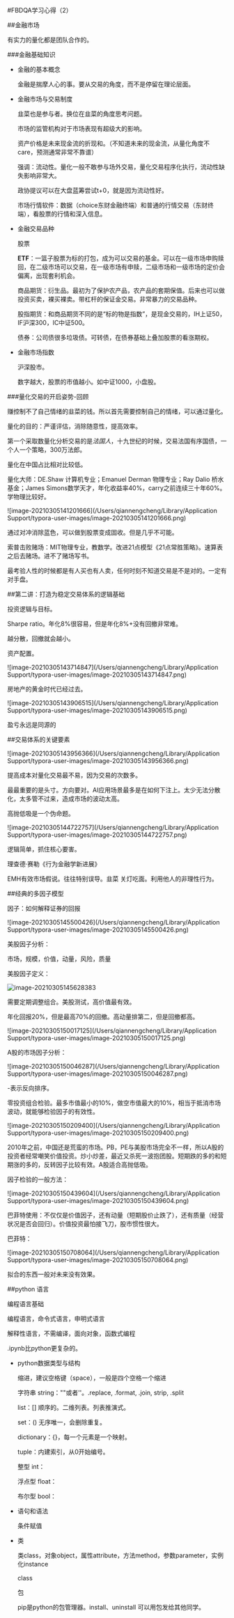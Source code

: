 #FBDQA学习心得（2）

##金融市场

有实力的量化都是团队合作的。

###金融基础知识

* 金融的基本概念

  金融是揣摩人心的事。要从交易的角度，而不是停留在理论层面。

* 金融市场与交易制度

  韭菜也是参与者。换位在韭菜的角度思考问题。

  市场的监管机构对于市场表现有超级大的影响。

  资产价格是未来现金流的折现和。（不知道未来的现金流，从量化角度不care，预测通常非常不靠谱）

  强调：流动性。量化一般不敢参与场外交易，量化交易程序化执行，流动性缺失影响非常大。

  政协提议可以在大盘蓝筹尝试t+0，就是因为流动性好。

  市场行情软件：数据（choice东财金融终端）和普通的行情交易（东财终端），看股票的行情和深入信息。

* 金融交易品种

  股票

  **ETF**：一篮子股票为标的打包，成为可以交易的基金。可以在一级市场申购赎回，在二级市场可以交易，在一级市场有申赎，二级市场和一级市场的定价会偏离，出现套利机会。

  商品期货：衍生品。最初为了保护农产品，农产品的套期保值。后来也可以做投资买卖，裸买裸卖。带杠杆的保证金交易。非常暴力的交易品种。

  股指期货：和商品期货不同的是“标的物是指数”，是现金交易的，IH上证50，IF沪深300，IC中证500。

  债券：公司债很多垃圾债。可转债，在债券基础上叠加股票的看涨期权。

* 金融市场指数

  沪深股市。

  数字越大，股票的市值越小。如中证1000，小盘股。

  

###量化交易的开启姿势-回顾

赚控制不了自己情绪的韭菜的钱。所以首先需要控制自己的情绪，可以通过量化。

量化的目的：严谨评估，消除随意性，提高效率。

第一个采取数量化分析交易的是*法国人*，十九世纪的时候，交易法国有序国债，一个人一个策略，300万法郎。

量化在中国占比相对比较低。

量化大师：DE.Shaw 计算机专业；Emanuel Derman 物理专业；Ray Dalio 桥水基金；James Simons数学天才，年化收益率40%，carry之前连续三十年60%。学物理比较好。

![image-20210305141201666](/Users/qiannengcheng/Library/Application Support/typora-user-images/image-20210305141201666.png)

通过对冲消除蓝色，可以做到股票变成固收。但是几乎不可能。

索普击败赌场：MIT物理专业，教数学。改进21点模型《21点常胜策略》。速算表之后去赌场。进不了赌场写书。

最考验人性的时候都是有人买也有人卖，任何时刻不知道交易是不是对的。一定有对手盘。

##第二讲：打造为稳定交易体系的逻辑基础

投资逻辑与目标。

Sharpe ratio。年化8%很容易，但是年化8%+没有回撤非常难。

越分散，回撤就会越小。

资产配置。

![image-20210305143714847](/Users/qiannengcheng/Library/Application Support/typora-user-images/image-20210305143714847.png)

房地产的黄金时代已经过去。

![image-20210305143906515](/Users/qiannengcheng/Library/Application Support/typora-user-images/image-20210305143906515.png)

盈亏永远是同源的

##交易体系的关键要素

![image-20210305143956366](/Users/qiannengcheng/Library/Application Support/typora-user-images/image-20210305143956366.png)

提高成本对量化交易最不易，因为交易的次数多。

最最重要的是头寸。方向要对。AI应用场景最多是在如何下注上。太少无法分散化，太多管不过来，造成市场的波动太高。

高抛低吸是一个伪命题。

![image-20210305144722757](/Users/qiannengcheng/Library/Application Support/typora-user-images/image-20210305144722757.png)

逻辑简单，抓住核心要害。

理查德·赛勒《行为金融学新进展》

EMH有效市场假说。往往特别误导。韭菜 关灯吃面。利用他人的非理性行为。

##经典的多因子模型

因子：如何解释证券的回报

![image-20210305145500426](/Users/qiannengcheng/Library/Application Support/typora-user-images/image-20210305145500426.png)

美股因子分析：

市场，规模，价值，动量，风险，质量

美股因子定义：

![image-20210305145628383](/Users/qiannengcheng/Desktop/image-20210305145628383.png)

需要定期调整组合。美股测试，高价值最有效。

年化回报20%，但是最高70%的回撤。高动量排第二，但是回撤都高。

![image-20210305150017125](/Users/qiannengcheng/Library/Application Support/typora-user-images/image-20210305150017125.png)

A股的市场因子分析：

![image-20210305150046287](/Users/qiannengcheng/Library/Application Support/typora-user-images/image-20210305150046287.png)

-表示反向排序。

零投资组合检验。最多市值最小的10%，做空市值最大的10%，相当于抵消市场波动，就能够检验因子的有效性。

![image-20210305150209400](/Users/qiannengcheng/Library/Application Support/typora-user-images/image-20210305150209400.png)

2010年之前，中国还是荒蛮的市场。PB，PE与美股市场完全不一样，所以A股的投资者经常嘲笑价值投资。炒小炒差，最近又杀死一波抱团股。短期跌的多的和短期涨的多的，反转因子比较有效。A股适合高抛低吸。

因子检验的一般方法：

![image-20210305150439604](/Users/qiannengcheng/Library/Application Support/typora-user-images/image-20210305150439604.png)

巴菲特使用：不仅仅是价值因子，还有动量（短期股价止跌了），还有质量（经营状况是否会回归）。价值投资最怕接飞刀，股市惯性很大。

巴菲特：

![image-20210305150708064](/Users/qiannengcheng/Library/Application Support/typora-user-images/image-20210305150708064.png)

拟合的东西一般对未来没有效果。

##python 语言

编程语言基础

编程语言，命令式语言，申明式语言

解释性语言，不需编译，面向对象，函数式编程

.ipynb比python更复杂的。

* python数据类型与结构

  缩进，建议空格键（space），一般是四个空格一个缩进

  字符串 string：""或者''。.replace, .format, .join, strip, .split

  list：[] 顺序的。二维列表。列表推演式。

  set：() 无序唯一，会删除重复。

  dictionary：{}，每一个元素是一个映射。

  tuple：内建索引，从0开始编号。

  整型 int：

  浮点型 float：

  布尔型 bool：

* 语句和语法

  条件赋值

* 类

  类class，对象object，属性attribute，方法method，参数parameter，实例化instance

  class

  包

  pip是python的包管理器。install、uninstall 可以用包发给其他同学。